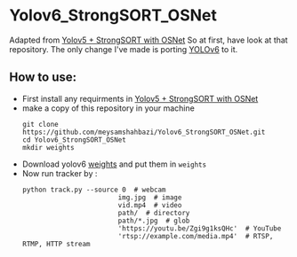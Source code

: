 # Yolov6_StrongSORT_OSNet
Adapted from [Yolov5 + StrongSORT with OSNet](https://github.com/mikel-brostrom/Yolov5_StrongSORT_OSNet)
So at first, have look at that repository. 
 The only change I've made is porting [YOLOv6](https://github.com/meituan/YOLOv6) to it.

 ## How to use:
 - First install any requirments in [Yolov5 + StrongSORT with OSNet](https://github.com/mikel-brostrom/Yolov5_StrongSORT_OSNet)
 - make a copy of this repository in your machine
    ```
    git clone https://github.com/meysamshahbazi/Yolov6_StrongSORT_OSNet.git
    cd Yolov6_StrongSORT_OSNet
    mkdir weights
    ```
- Download yolov6 [weights](https://github.com/meituan/YOLOv6/releases/tag/0.1.0) and put them in ```weights```
- Now run tracker by :
    ```
    python track.py --source 0  # webcam
                            img.jpg  # image
                            vid.mp4  # video
                            path/  # directory
                            path/*.jpg  # glob
                            'https://youtu.be/Zgi9g1ksQHc'  # YouTube
                            'rtsp://example.com/media.mp4'  # RTSP, RTMP, HTTP stream
    ```



